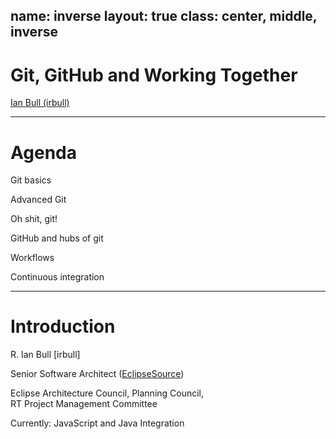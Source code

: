 name: inverse
layout: true
class: center, middle, inverse
---

# Git, GitHub and Working Together
[Ian Bull (irbull)](https://twitter.com/irbull)

---
# Agenda

Git basics

Advanced Git

Oh shit, git!

GitHub and hubs of git

Workflows

Continuous integration  

---

# Introduction
R. Ian Bull [irbull]

Senior Software Architect ([EclipseSource](http://eclipsesource.com))

Eclipse Architecture Council, Planning Council,   
RT Project Management Committee

Currently: JavaScript and Java Integration   
